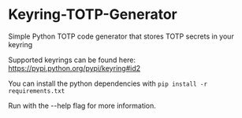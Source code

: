 # Keyring-TOTP-Generator
Simple Python TOTP code generator that stores TOTP secrets in your keyring

Supported keyrings can be found here: https://pypi.python.org/pypi/keyring#id2

You can install the python dependencies with `pip install -r requirements.txt`

Run with the --help flag for more information. 